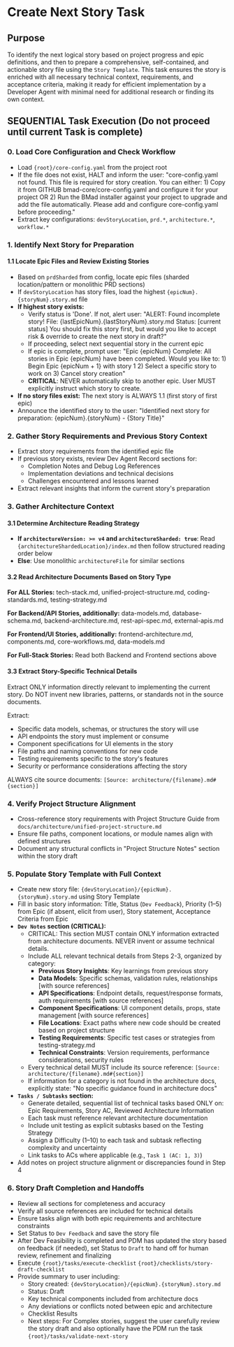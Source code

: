 <!-- Powered by BMAD™ Core -->

# Create Next Story Task

## Purpose

To identify the next logical story based on project progress and epic definitions, and then to prepare a comprehensive, self-contained, and actionable story file using the `Story Template`. This task ensures the story is enriched with all necessary technical context, requirements, and acceptance criteria, making it ready for efficient implementation by a Developer Agent with minimal need for additional research or finding its own context.

## SEQUENTIAL Task Execution (Do not proceed until current Task is complete)

### 0. Load Core Configuration and Check Workflow

-  Load `{root}/core-config.yaml` from the project root
-  If the file does not exist, HALT and inform the user: "core-config.yaml not found. This file is required for story creation. You can either: 1) Copy it from GITHUB bmad-core/core-config.yaml and configure it for your project OR 2) Run the BMad installer against your project to upgrade and add the file automatically. Please add and configure core-config.yaml before proceeding."
-  Extract key configurations: `devStoryLocation`, `prd.*`, `architecture.*`, `workflow.*`

### 1. Identify Next Story for Preparation

#### 1.1 Locate Epic Files and Review Existing Stories

-  Based on `prdSharded` from config, locate epic files (sharded location/pattern or monolithic PRD sections)
-  If `devStoryLocation` has story files, load the highest `{epicNum}.{storyNum}.story.md` file
-  **If highest story exists:**
   -  Verify status is 'Done'. If not, alert user: "ALERT: Found incomplete story! File: {lastEpicNum}.{lastStoryNum}.story.md Status: [current status] You should fix this story first, but would you like to accept risk & override to create the next story in draft?"
   -  If proceeding, select next sequential story in the current epic
   -  If epic is complete, prompt user: "Epic {epicNum} Complete: All stories in Epic {epicNum} have been completed. Would you like to: 1) Begin Epic {epicNum + 1} with story 1 2) Select a specific story to work on 3) Cancel story creation"
   -  **CRITICAL**: NEVER automatically skip to another epic. User MUST explicitly instruct which story to create.
-  **If no story files exist:** The next story is ALWAYS 1.1 (first story of first epic)
-  Announce the identified story to the user: "Identified next story for preparation: {epicNum}.{storyNum} - {Story Title}"

### 2. Gather Story Requirements and Previous Story Context

-  Extract story requirements from the identified epic file
-  If previous story exists, review Dev Agent Record sections for:
   -  Completion Notes and Debug Log References
   -  Implementation deviations and technical decisions
   -  Challenges encountered and lessons learned
-  Extract relevant insights that inform the current story's preparation

### 3. Gather Architecture Context

#### 3.1 Determine Architecture Reading Strategy

-  **If `architectureVersion: >= v4` and `architectureSharded: true`**: Read `{architectureShardedLocation}/index.md` then follow structured reading order below
-  **Else**: Use monolithic `architectureFile` for similar sections

#### 3.2 Read Architecture Documents Based on Story Type

**For ALL Stories:** tech-stack.md, unified-project-structure.md, coding-standards.md, testing-strategy.md

**For Backend/API Stories, additionally:** data-models.md, database-schema.md, backend-architecture.md, rest-api-spec.md, external-apis.md

**For Frontend/UI Stories, additionally:** frontend-architecture.md, components.md, core-workflows.md, data-models.md

**For Full-Stack Stories:** Read both Backend and Frontend sections above

#### 3.3 Extract Story-Specific Technical Details

Extract ONLY information directly relevant to implementing the current story. Do NOT invent new libraries, patterns, or standards not in the source documents.

Extract:

-  Specific data models, schemas, or structures the story will use
-  API endpoints the story must implement or consume
-  Component specifications for UI elements in the story
-  File paths and naming conventions for new code
-  Testing requirements specific to the story's features
-  Security or performance considerations affecting the story

ALWAYS cite source documents: `[Source: architecture/{filename}.md#{section}]`

### 4. Verify Project Structure Alignment

-  Cross-reference story requirements with Project Structure Guide from `docs/architecture/unified-project-structure.md`
-  Ensure file paths, component locations, or module names align with defined structures
-  Document any structural conflicts in "Project Structure Notes" section within the story draft

### 5. Populate Story Template with Full Context

-  Create new story file: `{devStoryLocation}/{epicNum}.{storyNum}.story.md` using Story Template
-  Fill in basic story information: Title, Status (`Dev Feedback`), Priority (1–5) from Epic (if absent, elicit from user), Story statement, Acceptance Criteria from Epic
-  **`Dev Notes` section (CRITICAL):**
   -  CRITICAL: This section MUST contain ONLY information extracted from architecture documents. NEVER invent or assume technical details.
   -  Include ALL relevant technical details from Steps 2-3, organized by category:
      -  **Previous Story Insights**: Key learnings from previous story
      -  **Data Models**: Specific schemas, validation rules, relationships [with source references]
      -  **API Specifications**: Endpoint details, request/response formats, auth requirements [with source references]
      -  **Component Specifications**: UI component details, props, state management [with source references]
      -  **File Locations**: Exact paths where new code should be created based on project structure
      -  **Testing Requirements**: Specific test cases or strategies from testing-strategy.md
      -  **Technical Constraints**: Version requirements, performance considerations, security rules
   -  Every technical detail MUST include its source reference: `[Source: architecture/{filename}.md#{section}]`
   -  If information for a category is not found in the architecture docs, explicitly state: "No specific guidance found in architecture docs"
-  **`Tasks / Subtasks` section:**
   -  Generate detailed, sequential list of technical tasks based ONLY on: Epic Requirements, Story AC, Reviewed Architecture Information
   -  Each task must reference relevant architecture documentation
   -  Include unit testing as explicit subtasks based on the Testing Strategy
   -  Assign a Difficulty (1–10) to each task and subtask reflecting complexity and uncertainty
   -  Link tasks to ACs where applicable (e.g., `Task 1 (AC: 1, 3)`)
-  Add notes on project structure alignment or discrepancies found in Step 4

### 6. Story Draft Completion and Handoffs

-  Review all sections for completeness and accuracy
-  Verify all source references are included for technical details
-  Ensure tasks align with both epic requirements and architecture constraints
-  Set Status to `Dev Feedback` and save the story file
-  After Dev Feasibility is completed and PDM has updated the story based on feedback (if needed), set Status to `Draft` to hand off for human review, refinement and finalizing
-  Execute `{root}/tasks/execute-checklist` `{root}/checklists/story-draft-checklist`
-  Provide summary to user including:
   -  Story created: `{devStoryLocation}/{epicNum}.{storyNum}.story.md`
   -  Status: Draft
   -  Key technical components included from architecture docs
   -  Any deviations or conflicts noted between epic and architecture
   -  Checklist Results
   -  Next steps: For Complex stories, suggest the user carefully review the story draft and also optionally have the PDM run the task `{root}/tasks/validate-next-story`
